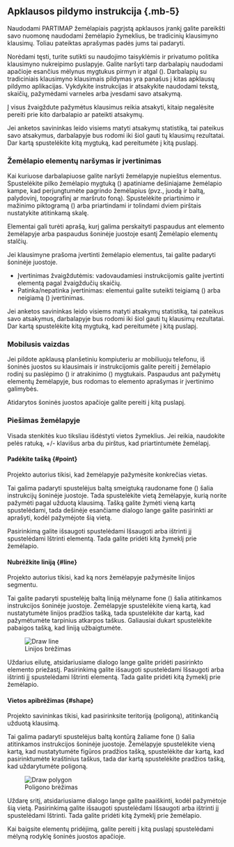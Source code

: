 ## Apklausos pildymo instrukcija {.mb-5}

Naudodami PARTIMAP žemėlapiais pagrįstą apklausos įrankį galite pareikšti savo nuomonę naudodami žemėlapio žymeklius, be tradicinių klausimyno klausimų. Toliau pateiktas aprašymas padės jums tai padaryti.

Norėdami tęsti, turite sutikti su naudojimo taisyklėmis ir privatumo politika klausimyno nukreipimo puslapyje. Galite naršyti tarp darbalapių naudodami apačioje esančius mėlynus mygtukus pirmyn ir atgal (<span class="bg-primary rounded text-white mx-1 p-1"><i class="fas fa-fw fa-chevron -left"></i></span><span class="bg-primary rounded text-white mx-1 p-1"><i class="fas fa-fw fa-chevron-right"></i></span>).
Darbalapių su tradiciniais klausimyno klausimais pildymas yra panašus į kitas apklausų pildymo aplikacijas. Vykdykite instrukcijas ir atsakykite naudodami tekstą, skaičių, pažymėdami varneles arba įvesdami savo atsakymą.

Į visus žvaigždute pažymėtus klausimus reikia atsakyti, kitaip negalėsite pereiti prie kito darbalapio ar pateikti atsakymų.

Jei anketos savininkas leido visiems matyti atsakymų statistiką, tai pateikus savo atsakymus, darbalapyje bus rodomi iki šiol gauti tų klausimų rezultatai. Dar kartą spustelėkite kitą mygtuką, kad pereitumėte į kitą puslapį.

### Žemėlapio elementų naršymas ir įvertinimas

Kai kuriuose darbalapiuose galite naršyti žemėlapyje nupieštus elementus. Spustelėkite pilko žemėlapio mygtuką (<span class="bg-dark rounded text-white mx-1 p-1"><i class="fas fa-fw fa-map"></i></span>) apatiniame dešiniajame žemėlapio kampe, kad perjungtumėte pagrindo žemėlapius (pvz., juodą ir baltą, palydovinį, topografinį ar maršruto foną). Spustelėkite priartinimo ir mažinimo piktogramą (<span class="bg-dark rounded text-white mx-1 p-1"><i class="fas fa-fw fa-plus"></i></span><span class="bg-dark rounded text-white mx-1 p-1"><i class="fas fa-fw fa-minus"></i></span>) arba priartindami ir tolindami dviem pirštais nustatykite atitinkamą skalę.

Elementai gali turėti aprašą, kurį galima perskaityti paspaudus ant elemento žemėlapyje arba paspaudus šoninėje juostoje esantį Žemėlapio elementų stalčių.

Jei klausimyne prašoma įvertinti žemėlapio elementus, tai galite padaryti šoninėje juostoje.

- Įvertinimas žvaigždutėmis: vadovaudamiesi instrukcijomis galite įvertinti elementą pagal žvaigždučių skaičių.
- Patinka/nepatinka įvertinimas: elementui galite suteikti teigiamą (<i class="fas fa-fw fa-thumbs-up text-success"></i>) arba neigiamą (<i class="fas fa-fw) fa-thumbs-up fa-flip-both text-pavojus"></i>) įvertinimas.

Jei anketos savininkas leido visiems matyti atsakymų statistiką, tai pateikus savo atsakymus, darbalapyje bus rodomi iki šiol gauti tų klausimų rezultatai. Dar kartą spustelėkite kitą mygtuką, kad pereitumėte į kitą puslapį.

### Mobilusis vaizdas

Jei pildote apklausą planšetiniu kompiuteriu ar mobiliuoju telefonu, iš šoninės juostos su klausimais ir instrukcijomis galite pereiti į žemėlapio rodinį su paslėpimo
(<span class="bg-white rounded mx-1 p-1"><i class="fas fa-fw fa-angle-double-left"></i></span>)
ir atrakinimo
(<span class="bg-dark rounded mx-1 p-1 text-white"><i class="fas fa-fw fa-angle-double-right"></i></span>)
mygtukais. Paspaudus ant pažymėtų elementų žemėlapyje, bus rodomas to elemento aprašymas ir įvertinimo galimybės.

Atidarytos šoninės juostos apačioje galite pereiti į kitą puslapį.

### Piešimas žemėlapyje

Visada stenkitės kuo tiksliau išdėstyti vietos žymeklius. Jei reikia, naudokite pelės ratuką, +/- klavišus arba du pirštus, kad priartintumėte žemėlapį.

#### Padėkite tašką {#point}

Projekto autorius tikisi, kad žemėlapyje pažymėsite konkrečias vietas.

Tai galima padaryti spustelėjus baltą smeigtuką raudoname fone (<span class="bg-danger rounded text-white mx-1 p-1"><i class="fas fa-fw fa-map-marker- alt"></i></span>) šalia instrukcijų šoninėje juostoje. Tada spustelėkite vietą žemėlapyje, kurią norite pažymėti pagal užduotą klausimą. Tašką galite žymėti vieną kartą spustelėdami, tada dešinėje esančiame dialogo lange galite pasirinkti ar aprašyti, kodėl pažymėjote šią vietą.

Pasirinkimą galite išsaugoti spustelėdami Išsaugoti arba ištrinti jį spustelėdami Ištrinti elementą. Tada galite pridėti kitą žymeklį prie žemėlapio.

#### Nubrėžkite liniją {#line}

Projekto autorius tikisi, kad ką nors žemėlapyje pažymėsite linijos segmentu.

Tai galite padaryti spustelėję baltą liniją mėlyname fone (<span class="bg-primary rounded text-white mx-1 p-1"><i class="fas fa-fw fa-route"></i></span>) šalia atitinkamos instrukcijos šoninėje juostoje. Žemėlapyje spustelėkite vieną kartą, kad nustatytumėte linijos pradžios tašką, tada spustelėkite dar kartą, kad pažymėtumėte tarpinius atkarpos taškus. Galiausiai dukart spustelėkite pabaigos tašką, kad liniją užbaigtumėte.

<div class="row mb-5">
	<div class="col-12 col-lg-10 mx-auto mt-4">
		<figure class="figure">
			<img alt="Draw line" class="figure-img img-fluid rounded shadow-sm" src="/help/line-en.png">
			<figcaption class="figure-caption text-center">
				Linijos brėžimas
			</figcaption>
		</figure>
	</div>
</div>

Uždarius eilutę, atsidariusiame dialogo lange galite pridėti pasirinkto elemento priežastį. Pasirinkimą galite išsaugoti spustelėdami Išsaugoti arba ištrinti jį spustelėdami Ištrinti elementą. Tada galite pridėti kitą žymeklį prie žemėlapio.

#### Vietos apibrėžimas {#shape}

Projekto savininkas tikisi, kad pasirinksite teritoriją (poligoną), atitinkančią užduotą klausimą.

Tai galima padaryti spustelėjus baltą kontūrą žaliame fone (<span class="bg-success rounded text-white mx-1 p-1"><i class="fas fa-fw fa-draw-polygon" ></i></span>) šalia atitinkamos instrukcijos šoninėje juostoje. Žemėlapyje spustelėkite vieną kartą, kad nustatytumėte figūros pradžios tašką, spustelėkite dar kartą, kad pasirinktumėte kraštinius taškus, tada dar kartą spustelėkite pradžios tašką, kad uždarytumėte poligoną.

<div class="row mb-5">
	<div class="col-12 col-lg-10 mx-auto mt-4">
		<figure class="figure">
			<img alt="Draw polygon" class="figure-img img-fluid rounded shadow-sm"
				src="/help/polygon-en.png">
			<figcaption class="figure-caption text-center">
				Poligono brėžimas
			</figcaption>
		</figure>
	</div>
</div>

Uždarę sritį, atsidariusiame dialogo lange galite paaiškinti, kodėl pažymėtoje šią vietą. Pasirinkimą galite išsaugoti spustelėdami Išsaugoti arba ištrinti jį spustelėdami Ištrinti. Tada galite pridėti kitą žymeklį prie žemėlapio.

Kai baigsite elementų pridėjimą, galite pereiti į kitą puslapį spustelėdami mėlyną rodyklę šoninės juostos apačioje.
